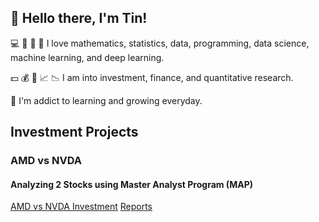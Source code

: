 ##  👋 Hello there, I'm Tin!

💻 🔢 🔣 🤖 I love mathematics, statistics, data, programming, data science, machine learning, and deep learning.  

💵 💰 💸 📈 📉 I am into investment, finance, and quantitative research.  

🌱 I'm addict to learning and growing everyday.  

## Investment Projects
### AMD vs NVDA 
#### Analyzing 2 Stocks using Master Analyst Program (MAP)
[AMD vs NVDA Investment](https://github.com/LastAncientOne/AMD-vs-NVDA) [Reports](https://github.com/LastAncientOne/AMD-vs-NVDA/blob/main/AMD%20vs%20NVDA.pdf)

